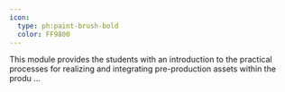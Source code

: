 ```yaml
---
icon:
  type: ph:paint-brush-bold
  color: FF9800
---
```


This module provides the students with an introduction to the practical processes for realizing and integrating pre-production assets within the produ ... 
